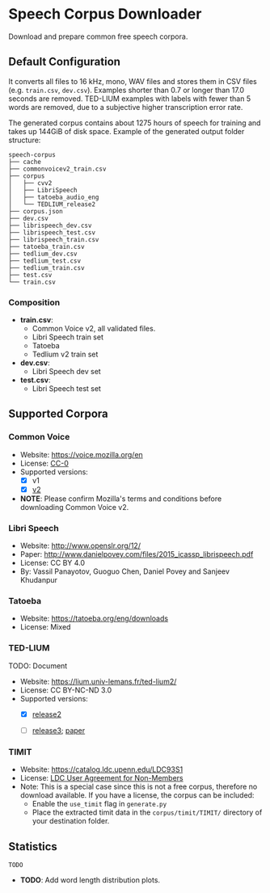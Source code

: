 # Speech Corpus Downloader

Download and prepare common free speech corpora.

## Default Configuration
It converts all files to 16 kHz, mono, WAV files and stores them in CSV files (e.g. `train.csv`, `dev.csv`).
Examples shorter than 0.7 or longer than 17.0 seconds are removed.
TED-LIUM examples with labels with fewer than 5 words are removed, due to a subjective higher transcription 
error rate.

The generated corpus contains about 1275 hours of speech for training and takes up 144GiB of disk space.
Example of the generated output folder structure:
```terminal
speech-corpus
├── cache
├── commonvoicev2_train.csv
├── corpus
│   ├── cvv2
│   ├── LibriSpeech
│   ├── tatoeba_audio_eng
│   └── TEDLIUM_release2
├── corpus.json
├── dev.csv
├── librispeech_dev.csv
├── librispeech_test.csv
├── librispeech_train.csv
├── tatoeba_train.csv
├── tedlium_dev.csv
├── tedlium_test.csv
├── tedlium_train.csv
├── test.csv
└── train.csv
```

### Composition
* **train.csv**:
  * Common Voice v2, all validated files.
  * Libri Speech train set
  * Tatoeba
  * Tedlium v2 train set
* **dev.csv**:
  * Libri Speech dev set
* **test.csv**:
  * Libri Speech test set


## Supported Corpora
### Common Voice
* Website: https://voice.mozilla.org/en
* License: [CC-0](https://voice.mozilla.org/en/datasets)
* Supported versions:
    * [x] v1
    * [x] [v2](https://github.com/mozilla/CorporaCreator/blob/master/README.rst)
* **NOTE**: Please confirm Mozilla's terms and conditions before downloading Common Voice v2.


### Libri Speech
* Website: http://www.openslr.org/12/
* Paper: http://www.danielpovey.com/files/2015_icassp_librispeech.pdf
* License: CC BY 4.0
* By: Vassil Panayotov, Guoguo Chen, Daniel Povey and Sanjeev Khudanpur


### Tatoeba
* Website: https://tatoeba.org/eng/downloads
* License: Mixed


### TED-LIUM
TODO: Document
* Website: https://lium.univ-lemans.fr/ted-lium2/
* License: CC BY-NC-ND 3.0
* Supported versions:
    * [x] [release2](http://www.openslr.org/19/)
    * [ ] [release3](http://www.openslr.org/51/); [paper](https://arxiv.org/abs/1805.04699)


### TIMIT
* Website: https://catalog.ldc.upenn.edu/LDC93S1
* License: [LDC User Agreement for Non-Members](https://catalog.ldc.upenn.edu/license/ldc-non-members-agreement.pdf)
* Note: This is a special case since this is not a free corpus, therefore no download available.
    If you have a license, the corpus can be included:
    * Enable the `use_timit` flag in `generate.py`
    * Place the extracted timit data in the `corpus/timit/TIMIT/` directory of your destination folder.


## Statistics
```terminal
TODO
```

* **TODO**: Add word length distribution plots.


